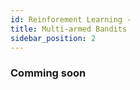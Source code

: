 ```yaml
---
id: Reinforement Learning - 
title: Multi-armed Bandits
sidebar_position: 2
---
```


### Comming soon
